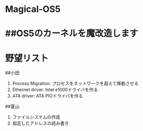 # Magical-OS5
##OS5のカーネルを魔改造します
=======


# 野望リスト
##小田
1. Process Migration: プロセスをネットワークを超えて移動させる
2. Ethernet driver: Intel e1000ドライバを作る
3. ATA driver: ATA PIOドライバを作る

##夏山
1. ファイルシステムの作成
2. 指定したアドレスの読み書き
